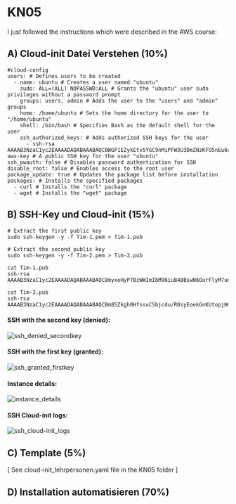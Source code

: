 # KN05

I just followed the instructions which were described in the AWS course:

## A) Cloud-init Datei Verstehen (10%)
```
#cloud-config
users: # Defines users to be created
  - name: ubuntu # Creates a user named "ubuntu"
    sudo: ALL=(ALL) NOPASSWD:ALL # Grants the "ubuntu" user sudo privileges without a password prompt
    groups: users, admin # Adds the user to the "users" and "admin" groups
    home: /home/ubuntu # Sets the home directory for the user to "/home/ubuntu"
    shell: /bin/bash # Specifies Bash as the default shell for the user
    ssh_authorized_keys: # Adds authorized SSH keys for the user
      - ssh-rsa AAAAB3NzaC1yc2EAAAADAQABAAABAQC0WGP1EZykEtv5YGC9nMiPFW3U3DmZNzKFO5nEu6uozEHh4jLZzPNHSrfFTuQ2GnRDSt+XbOtTLdcj26+iPNiFoFha42aCIzYjt6V8Z+SQ9pzF4jPPzxwXfDdkEWylgoNnZ+4MG1lNFqa8aO7F62tX0Yj5khjC0Bs7Mb2cHLx1XZaxJV6qSaulDuBbLYe8QUZXkMc7wmob3PM0kflfolR3LE7LResIHWa4j4FL6r5cQmFlDU2BDPpKMFMGUfRSFiUtaWBNXFOWHQBC2+uKmuMPYP4vJC9sBgqMvPN/X2KyemqdMvdKXnCfrzadHuSSJYEzD64Cve5Zl9yVvY4AqyBD aws-key # A public SSH key for the user "ubuntu"
ssh_pwauth: false # Disables password authentication for SSH
disable_root: false # Enables access to the root user
package_update: true # Updates the package list before installation
packages: # Installs the specified packages
  - curl # Installs the "curl" package
  - wget # Installs the "wget" package
```
## B) SSH-Key und Cloud-init (15%)
```
# Extract the first public key
sudo ssh-keygen -y -f Tim-1.pem > Tim-1.pub

# Extract the second public key
sudo ssh-keygen -y -f Tim-2.pem > Tim-2.pub
```

```
cat Tim-1.pub
ssh-rsa AAAAB3NzaC1yc2EAAAADAQABAAABAQC8myxeHyP7BzWWImIbM96iuB4BBswN6OurFlyM7udFaakkJeK4T+LKFmOZYDWFyQbIkq0Qv4DSSdNpmqFpDCltg7uPCbfIYQbMzm22zEHGoFClUkTuSWf95n9uXCsZfuSRKJzKiRqw9IwmYBE6jwPx65cdmURp3ljAjvBC0WfCYtRVznvbaoHdWL5taRg5cx9L6nYamnjxG35b29ybHhJmwLVUuDXVhZ7PWRJW7OVrzJmz9S+9lr84vZ6p4OruWxv8beW7/x39xyb3PoNWeUOuhvcGx+qvF77iGYyMT2rj6xO9rjarJC6NO6KHb8/JkpTtLb1g0QGCKCxGzNdpJVLb

cat Tim-3.pub
ssh-rsa AAAAB3NzaC1yc2EAAAADAQABAAABAQCBm8SZkgh0HfssuCSbjcdu/R0syEoekGnKUtopjHm3qmnrBMfqTJ5ujCexUc3IoF8ZWXwWNE2yYZkg7lemxQS1KzqdbRErgevjMOgPbavgGB6TdIGNdTaLF8JlzgS/WTHZiNQJzYPi7xsJbRIH1lZTWsJWi7uUHEGCxf7K0tedPJfk+SX1j2OwKC7QghDvJxAmHAl5wKo4isLcTrhV6pgmASUf6JdqHJRodvBMUKevxT96L26/ojD5Cmmi/5INIRFSvJnN+FICPdJKPhef7RSh2PpDIRtoqvnIc75e5liMz1a5ech4MWFVL6oTmVDLzK0si9kIAw2h6AKgqQl98MRN
```
#### SSH with the second key (denied):
![ssh_denied_secondkey](https://github.com/user-attachments/assets/7f4475ea-dfb6-46bf-90f8-1bf6eb1cbfe5)

#### SSH with the first key (granted):
![ssh_granted_firstkey](https://github.com/user-attachments/assets/76d3b657-e582-4087-a5e0-89948e404649)

#### Instance details:
![instance_details](https://github.com/user-attachments/assets/3afd5c19-d428-4a7a-8f41-ce9b9cdc05a1)

#### SSH Cloud-init logs:
![ssh_cloud-init_logs](https://github.com/user-attachments/assets/5cd10885-f2fd-4d7f-a1ca-159378b096d2)

## C) Template (5%)
[ See cloud-init_lehrpersonen.yaml file in the KN05 folder ]

## D) Installation automatisieren (70%)
